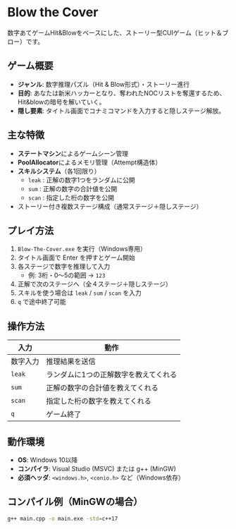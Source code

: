 # Blow the Cover
数字あてゲームHit&Blowをベースにした、ストーリー型CUIゲーム（ヒット＆ブロー）です。

## ゲーム概要
- **ジャンル**: 数字推理パズル（Hit & Blow形式）・ストーリー進行
- **目的**: あなたは新米ハッカーとなり、奪われたNOCリストを奪還するため、Hit&blowの暗号を解いていく。
- **隠し要素**: タイトル画面でコナミコマンドを入力すると隠しステージ解放。

## 主な特徴
- **ステートマシン**によるゲームシーン管理
- **PoolAllocator**によるメモリ管理（Attempt構造体）
- **スキルシステム**（各1回限り）
  - `leak` : 正解の数字1つをランダムに公開
  - `sum`  : 正解の数字の合計値を公開
  - `scan` : 指定した桁の数字を公開
- ストーリー付き複数ステージ構成（通常ステージ＋隠しステージ）

## プレイ方法
1. `Blow-The-Cover.exe` を実行（Windows専用）
2. タイトル画面で Enter を押すとゲーム開始
3. 各ステージで数字を推理して入力
   - 例: 3桁・0〜5の範囲 → `123`
4. 正解で次のステージへ（全４ステージ＋隠しステージ）
5. スキルを使う場合は `leak` / `sum` / `scan` を入力
6. `q` で途中終了可能

## 操作方法
| 入力       | 動作 |
|------------|------|
| 数字入力   | 推理結果を送信 |
| `leak`     | ランダムに1つの正解数字を教えてくれる |
| `sum`      | 正解の数字の合計値を教えてくれる |
| `scan`     | 指定した桁の数字を教えてくれる |
| `q`        | ゲーム終了 |

## 動作環境
- **OS**: Windows 10以降
- **コンパイラ**: Visual Studio (MSVC) または g++ (MinGW)
- **必須ヘッダ**: `<windows.h>`, `<conio.h>` など（Windows依存）

## コンパイル例（MinGWの場合）
```bash
g++ main.cpp -o main.exe -std=c++17
